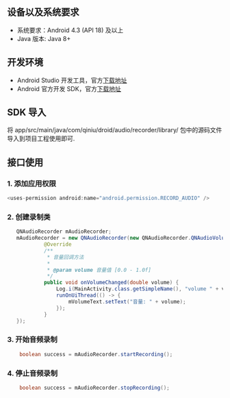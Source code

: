 ## 设备以及系统要求

- 系统要求：Android 4.3 (API 18) 及以上
- Java 版本: Java 8+

## 开发环境

- Android Studio 开发工具，官方<a href="http://developer.android.com/intl/zh-cn/sdk/index.html" target="_blank">下载地址</a>
- Android 官方开发 SDK，官方<a href="https://developer.android.com/intl/zh-cn/sdk/index.html#Other" target="_blank">下载地址</a>

## SDK 导入
将 app/src/main/java/com/qiniu/droid/audio/recorder/library/ 包中的源码文件导入到项目工程使用即可.

## 接口使用
### 1. 添加应用权限
```java
<uses-permission android:name="android.permission.RECORD_AUDIO" />
```

### 2. 创建录制类
```java
   QNAudioRecorder mAudioRecorder;
   mAudioRecorder = new QNAudioRecorder(new QNAudioRecorder.QNAudioVolumeCallback() {
            @Override
            /**
             * 音量回调方法
             *
             * @param volume 音量值 [0.0 - 1.0f]
             */
            public void onVolumeChanged(double volume) {
                Log.i(MainActivity.class.getSimpleName(), "volume " + volume);
                runOnUiThread(() -> {
                    mVolumeText.setText("音量: " + volume);
                });
            }
   });
```

### 3. 开始音频录制
```java
    boolean success = mAudioRecorder.startRecording();
```

### 4. 停止音频录制
```java
    boolean success = mAudioRecorder.stopRecording();

```

